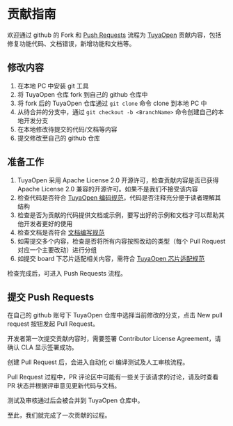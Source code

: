# 贡献指南

欢迎通过 github 的 Fork 和 [Push Requests](https://docs.github.com/zh/pull-requests/collaborating-with-pull-requests/proposing-changes-to-your-work-with-pull-requests/about-pull-requests) 流程为 [TuyaOpen](https://github.com/tuya/TuyaOpen) 贡献内容，包括修复功能代码、文档错误，新增功能和文档等。

## 修改内容

1. 在本地 PC 中安装 git 工具
2. 将 TuyaOpen 仓库 fork 到自己的 github 仓库中
3. 将 fork 后的 TuyaOpen 仓库通过 `git clone` 命令 clone 到本地 PC 中
4. 从待合并的分支中，通过 `git checkout -b <BranchName>` 命令创建自己的本地开发分支
5. 在本地修改待提交的代码/文档等内容
6. 提交修改至自己的 github 仓库

## 准备工作

1. TuyaOpen 采用 Apache License 2.0 开源许可，检查贡献内容是否已获得  Apache License 2.0 兼容的开源许可。如果不是我们不接受该内容
2. 检查代码是否符合 [TuyaOpen 编码规范](./coding-style-guide.md)，代码是否注释充分便于读者理解其结构
3. 检查是否为贡献的代码提供文档或示例，要写出好的示例和文档才可以帮助其他开发者更好的使用
4. 检查文档是否符合 [文档编写规范](./contribute-guide.md)
5. 如需提交多个内容，检查是否将所有内容按照改动的类型（每个 Pull Request 对应一个主要改动）进行分组
6. 如提交 board 下芯片适配相关内容，需符合 [TuyaOpen 芯片适配规范](../new-hardware/new-platform.md)

检查完成后，可进入 Push Requests 流程。

## 提交 Push Requests

在自己的 github 账号下 TuyaOpen 仓库中选择当前修改的分支，点击 New pull request 按钮发起 Pull Request。

开发者第一次提交贡献内容时，需要签署 Contributor License Agreement，请确认 CLA 显示签署成功。

创建 Pull Request 后，会进入自动化 ci 编译测试及人工审核流程。

Pull Request 过程中，PR 评论区中可能有一些关于该请求的讨论，请及时查看 PR 状态并根据评审意见更新代码与文档。

测试及审核通过后会被合并到 TuyaOpen 仓库中。

至此，我们就完成了一次贡献的过程。 
